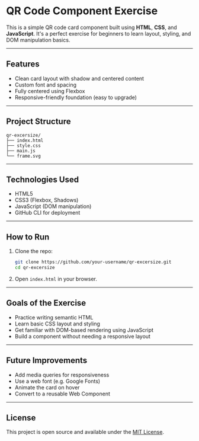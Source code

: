 # QR Code Component Exercise

This is a simple QR code card component built using **HTML**, **CSS**, and **JavaScript**. It's a perfect exercise for beginners to learn layout, styling, and DOM manipulation basics.

---

## Features

- Clean card layout with shadow and centered content
- Custom font and spacing
- Fully centered using Flexbox
- Responsive-friendly foundation (easy to upgrade)

---

## Project Structure

```
qr-excersize/
├── index.html
├── style.css
├── main.js
└── frame.svg
```

---

## Technologies Used

- HTML5
- CSS3 (Flexbox, Shadows)
- JavaScript (DOM manipulation)
- GitHub CLI for deployment

---

## How to Run

1. Clone the repo:
   ```bash
   git clone https://github.com/your-username/qr-excersize.git
   cd qr-excersize
   ```

2. Open `index.html` in your browser.

---

## Goals of the Exercise

- Practice writing semantic HTML
- Learn basic CSS layout and styling
- Get familiar with DOM-based rendering using JavaScript
- Build a component without needing a responsive layout

---

## Future Improvements

- Add media queries for responsiveness
- Use a web font (e.g. Google Fonts)
- Animate the card on hover
- Convert to a reusable Web Component

---

## License

This project is open source and available under the [MIT License](LICENSE).
